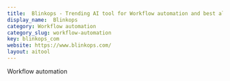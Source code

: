 ```yaml
---
title:  Blinkops - Trending AI tool for Workflow automation and best alternatives
display_name:  Blinkops
category: Workflow automation
category_slug: workflow-automation
key: blinkops_com
website: https://www.blinkops.com/
layout: aitool
---
```


Workflow automation
